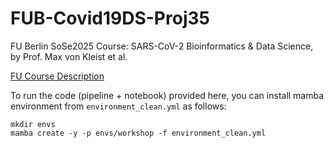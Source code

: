 # FUB-Covid19DS-Proj35
FU Berlin SoSe2025 Course: SARS-CoV-2 Bioinformatics &amp; Data Science, by Prof. Max von Kleist et al.

[FU Course Description](https://www.fu-berlin.de/vv/en/lv/935210?m=428981&pc=575084&sm=870180)

To run the code (pipeline + notebook) provided here, you can install mamba environment from `environment_clean.yml` as follows:

```
mkdir envs
mamba create -y -p envs/workshop -f environment_clean.yml
```